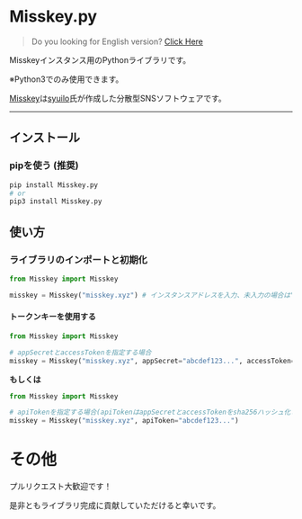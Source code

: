 # Misskey.py

> Do you looking for English version? [Click Here](README.md)

Misskeyインスタンス用のPythonライブラリです。

※Python3でのみ使用できます。

[Misskey](https://github.com/syuilo/misskey)は[syuilo](https://github.com/syuilo)氏が作成した分散型SNSソフトウェアです。

---

## インストール

### pipを使う (推奨)
```bash
pip install Misskey.py
# or
pip3 install Misskey.py
```

## 使い方

### ライブラリのインポートと初期化
```python
from Misskey import Misskey

misskey = Misskey("misskey.xyz") # インスタンスアドレスを入力、未入力の場合は"misskey.xyz"が指定されます。
```

#### トークンキーを使用する
```python
from Misskey import Misskey

# appSecretとaccessTokenを指定する場合
misskey = Misskey("misskey.xyz", appSecret="abcdef123...", accessToken="abcdef123...")
```

**もしくは**

```python
from Misskey import Misskey

# apiTokenを指定する場合(apiTokenはappSecretとaccessTokenをsha256ハッシュ化したもの)
misskey = Misskey("misskey.xyz", apiToken="abcdef123...")
```

# その他
プルリクエスト大歓迎です！

是非ともライブラリ完成に貢献していただけると幸いです。
